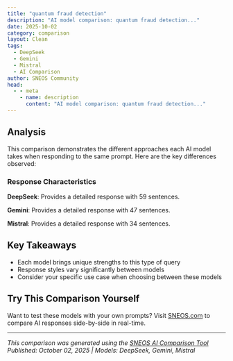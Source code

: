 ```yaml
---
title: "quantum fraud detection"
description: "AI model comparison: quantum fraud detection..."
date: 2025-10-02
category: comparison
layout: Clean
tags:
  - DeepSeek
  - Gemini
  - Mistral
  - AI Comparison
author: SNEOS Community
head:
  - - meta
    - name: description
      content: "AI model comparison: quantum fraud detection..."
---
```


<ChatComparison
  title="quantum fraud detection"
  prompt="quantum fraud detection"
  :responses='{"DeepSeek": "Of course. This is a fascinating and rapidly evolving field. Let\u0027s break down \u0022quantum fraud detection\u0022 into what it means today and what it promises for the future.\n\nAt its core, quantum fraud detection leverages the principles of **quantum computing** and **quantum machine learning (QML)** to identify fraudulent activities with unprecedented speed and accuracy, especially in complex financial systems.\n\nWe can look at this from two perspectives:\n\n1. **The Near Future: Quantum-Inspired Algorithms on Classical Computers**\n2. **The Long-Term Vision: Fully Quantum Solutions on Quantum Hardware**\n\n---\n\n### 1. The Near Future: Quantum-Inspired Algorithms\n\nThis is the most practical and immediate application. Researchers and companies are developing algorithms based on quantum principles but running them on powerful classical computers. The key idea here is to use **quantum-inspired optimization**.\n\n**How it works:**\n\n* **The Problem:** Traditional fraud detection uses machine learning models to classify transactions as \u0022fraudulent\u0022 or \u0022legitimate.\u0022 Training these models, especially on massive, complex datasets, is a computationally intensive optimization problem. You\u0027re trying to find the best possible model parameters.\n* **The Quantum-Inspired Solution:** Some optimization problems are analogous to finding the lowest energy state in a physical system (a concept called the **ground state**). Quantum mechanics is exceptionally good at describing these states.\n* **The Tool:** Algorithms like the **Quantum Approximate Optimization Algorithm (QAOA)** are designed to solve these \u0022combinatorial optimization\u0022 problems. While we run simplified, \u0022inspired\u0022 versions on classical hardware, they still offer a powerful new way to approach the problem.\n* **The Benefit:** These methods can potentially find better patterns and subtle correlations in the data that classical models might miss, leading to higher detection rates and fewer false positives.\n\n**Example:** A credit card company could use a quantum-inspired algorithm to analyze a transaction in the context of thousands of other data points (location, merchant, time, user behavior, network of connected transactions) almost instantaneously, identifying a sophisticated, coordinated fraud attack that would look like legitimate individual transactions to a classical system.\n\n---\n\n### 2. The Long-Term Vision: Fully Quantum Machine Learning (QML)\n\nThis is the \u0022holy grail\u0022 and depends on the development of large-scale, fault-tolerant quantum computers.\n\n**Key Quantum Advantages for Fraud Detection:**\n\n#### a. Exponential Speedup with Quantum Linear Algebra\nMany machine learning algorithms (like the popular **Support Vector Machines - SVMs**) rely heavily on linear algebra operations, such as inverting large matrices. For datasets with \u0060n\u0060 features, this can take time proportional to \u0060n\u00B3\u0060 on a classical computer.\n\n* **Quantum computers** can perform these operations in time proportional to **log(n)**, an **exponential speedup**. This means models could be trained on incredibly large datasets (e.g., all global financial transactions in real-time) in a fraction of the time.\n\n#### b. Handling High-Dimensional Data\nFinancial fraud data has many features (amount, time, location, device ID, etc.). This high-dimensional space is where quantum computers shine due to the nature of **qubits**.\n\n* **Classical Bit:** Can be 0 or 1.\n* **Quantum Bit (Qubit):** Can be in a *superposition* of 0 and 1. \u0060n\u0060 qubits can represent **2\u207F** possible states simultaneously.\n* **Implication:** A quantum model can naturally explore a massively complex, high-dimensional feature space all at once, making it exceptionally good at detecting subtle, non-linear patterns that are the hallmark of modern, sophisticated fraud.\n\n#### c. Quantum Kernel Methods\nThis is a leading approach in QML. A \u0022kernel\u0022 is a function that measures similarity between data points. Quantum computers can compute incredibly complex kernels that are impossible for classical machines to calculate efficiently.\n\n* **Application:** A quantum kernel could be trained to recognize the unique, complex \u0022fingerprint\u0022 of a fraudulent transaction pattern with extreme precision, far beyond what classical kernels can achieve.\n\n---\n\n### A Concrete Example: Quantum Anomaly Detection\n\nImagine a bank wants to detect money laundering rings.\n\n1. **Classical Approach:** It might use graph analysis to look for unusual transaction flows between accounts. This is slow and can only analyze a limited subset of the entire transaction graph.\n2. **Quantum Approach:** The entire global transaction network can be encoded into a quantum state. A quantum algorithm could then perform a \u0022anomaly detection\u0022 routine that simultaneously checks the connections and weights of millions of transactions, instantly flagging the tiny subset that exhibits the complex, interconnected structure of a laundering operation.\n\n---\n\n### Challenges and The Road Ahead\n\nIt\u0027s crucial to be realistic about the current state:\n\n* **Hardware Limitations:** Today\u0027s quantum processors (**NISQ devices** - Noisy Intermediate-Scale Quantum) are prone to errors and have a limited number of qubits. They are not yet ready for large-scale, real-world fraud detection.\n* **Algorithm Development:** Creating robust and practical QML algorithms is an active area of research.\n* **Data Encoding:** Getting classical data (transaction records) into a quantum state (**quantum embedding**) is itself a non-trivial challenge.\n* **Hybrid Models:** The most likely path forward is **hybrid quantum-classical models**, where a quantum coprocessor handles the most computationally intensive parts of a larger classical algorithm.\n\n### Companies and Research in this Space\n\n* **Banks \u0026 Financial Institutions:** JPMorgan Chase, Goldman Sachs, and BBVA are actively researching quantum computing for finance, including fraud detection.\n* **Tech Companies:** Google, IBM, and Microsoft are developing the underlying quantum hardware and software platforms (Qiskit, Cirq, Azure Quantum).\n* **Specialized Startups:** Companies like **QC Ware** and **Zapata Computing** (now part of Alianza) are working on enterprise-grade quantum and quantum-inspired software for various industries, including finance.\n\n### Conclusion\n\n**Quantum fraud detection is not a reality today, but it is a serious and promising field of research.**\n\n* **Short-Term:** Expect \u0022quantum-inspired\u0022 algorithms to gradually improve classical fraud detection systems.\n* **Long-Term:** The arrival of fault-tolerant quantum computers could revolutionize the field, enabling real-time analysis of financial systems at a global scale and a level of complexity that is currently unimaginable, staying ahead of increasingly sophisticated cybercriminals.", "Gemini": "Quantum fraud detection is an emerging field that leverages the power of quantum computing to improve the accuracy and efficiency of fraud detection systems. While still in its early stages, it holds significant promise for surpassing the capabilities of classical machine learning models in identifying complex fraud patterns.\n\nHere\u0027s a breakdown of the key aspects of quantum fraud detection:\n\n**Why Quantum Computing for Fraud Detection?**\n\nClassical machine learning techniques, while widely used in fraud detection, face limitations when dealing with:\n\n* **High-Dimensional Data:** Modern financial datasets often have a massive number of features, making it difficult for classical algorithms to effectively identify relevant patterns.\n* **Complex Correlations:** Fraudsters employ increasingly sophisticated techniques, resulting in intricate relationships between different data points that are hard to detect using traditional methods.\n* **Computational Complexity:** Training and deploying complex machine learning models can be computationally expensive, especially with real-time fraud detection requirements.\n* **Evolving Fraud Patterns:** Fraudsters constantly adapt their strategies, making it challenging for static models to remain effective.\n\nQuantum computing offers potential advantages in these areas:\n\n* **Quantum Feature Engineering:** Quantum algorithms can efficiently extract and combine relevant features from high-dimensional data, potentially uncovering hidden patterns that classical methods miss.\n* **Quantum Machine Learning:** Quantum machine learning algorithms, such as quantum support vector machines (QSVMs) and quantum neural networks (QNNs), have the potential to learn more complex relationships in the data and generalize better to unseen fraud patterns.\n* **Quantum Optimization:** Quantum algorithms like quantum annealing and variational quantum eigensolvers (VQEs) can optimize fraud detection models by efficiently searching for the best parameters and configurations.\n* **Speedup:** Some quantum algorithms offer the potential for exponential speedups compared to their classical counterparts, enabling faster fraud detection in real-time.\n\n**Quantum Algorithms and Techniques for Fraud Detection:**\n\nHere are some quantum algorithms being explored for fraud detection:\n\n* **Quantum Support Vector Machines (QSVMs):** QSVMs can potentially classify fraudulent transactions with higher accuracy compared to classical SVMs by leveraging quantum feature maps to project data into higher-dimensional spaces.\n* **Quantum Neural Networks (QNNs):** QNNs can learn complex non-linear relationships in financial data and identify subtle fraud patterns that classical neural networks might miss. There are different architectures of QNNs, each with its strengths.\n* **Quantum Clustering:** Algorithms like quantum k-means clustering can group similar transactions together, allowing for the identification of anomalous groups that may indicate fraudulent activity.\n* **Quantum Anomaly Detection:** Quantum anomaly detection algorithms can identify unusual data points that deviate significantly from the norm, potentially flagging fraudulent transactions that don\u0027t fit typical patterns.\n* **Quantum Principal Component Analysis (qPCA):** qPCA can reduce the dimensionality of financial datasets while preserving the most important information, enabling faster and more efficient fraud detection.\n* **Quantum Generative Adversarial Networks (QGANs):** While still in early development, QGANs could be used to generate realistic synthetic fraud data to train and evaluate fraud detection models, as well as identify blind spots in detection methods.\n* **Quantum Graph Neural Networks (QGNNs):** Financial transactions often form complex networks. QGNNs can analyze these networks more efficiently than classical GNNs to identify fraudulent actors or transactions.\n\n**Challenges and Limitations:**\n\nDespite the potential benefits, quantum fraud detection faces several challenges:\n\n* **Hardware Availability and Scalability:** Quantum computers are still in their early stages of development and are not yet widely available or scalable enough to handle the massive datasets used in real-world fraud detection.\n* **Algorithm Development:** Developing effective quantum algorithms for fraud detection requires expertise in both quantum computing and financial fraud analysis. Many algorithms are still theoretical or limited to small-scale demonstrations.\n* **Data Encoding:** Efficiently encoding classical financial data into quantum states is a crucial step, and the choice of encoding method can significantly impact the performance of quantum algorithms.\n* **Noise and Error Correction:** Quantum computers are susceptible to noise and errors, which can degrade the accuracy of quantum computations. Error correction techniques are necessary to mitigate these effects.\n* **Integration with Existing Systems:** Integrating quantum fraud detection systems with existing classical infrastructure can be complex and expensive.\n* **Explainability:** Many quantum machine learning models are \u0022black boxes,\u0022 making it difficult to understand why they made a particular decision. This lack of explainability can be a barrier to adoption in regulated industries.\n* **Quantum Advantage:** Demonstrating a clear \u0022quantum advantage\u0022 (i.e., showing that a quantum algorithm outperforms the best classical algorithm for a given fraud detection task) remains a significant challenge.\n\n**Potential Applications:**\n\nQuantum fraud detection has the potential to revolutionize fraud detection in various sectors:\n\n* **Banking and Finance:** Detecting fraudulent credit card transactions, loan applications, money laundering, and other financial crimes.\n* **Insurance:** Identifying fraudulent insurance claims and detecting patterns of abuse.\n* **Healthcare:** Detecting fraudulent medical billing and prescription fraud.\n* **E-commerce:** Preventing fraudulent online transactions and identifying fake reviews.\n* **Telecommunications:** Detecting fraudulent phone calls and SIM card fraud.\n* **Government:** Identifying fraudulent tax returns and detecting welfare fraud.\n\n**The Future of Quantum Fraud Detection:**\n\nQuantum fraud detection is an active area of research, and advancements in quantum hardware, algorithms, and software are expected to drive its adoption in the coming years. As quantum computers become more powerful and accessible, quantum fraud detection will likely play an increasingly important role in combating financial crime and protecting businesses and consumers from fraud.\n\n**Key Takeaways:**\n\n* Quantum computing offers the potential to improve the accuracy and efficiency of fraud detection systems.\n* Quantum algorithms like QSVMs, QNNs, and quantum anomaly detection are being explored for fraud detection.\n* Quantum fraud detection faces challenges related to hardware availability, algorithm development, data encoding, noise, and integration with existing systems.\n* The potential applications of quantum fraud detection span various industries, including banking, insurance, healthcare, and e-commerce.\n* The future of quantum fraud detection is promising, with ongoing research and development paving the way for wider adoption.\n\nWhile large-scale quantum fraud detection systems are still some years away, businesses and researchers are already exploring the possibilities and preparing for a future where quantum computing can play a crucial role in fighting fraud. Stay tuned to developments in the field!\n", "Mistral": "Quantum fraud detection leverages the principles of quantum computing to enhance the accuracy and efficiency of identifying fraudulent activities. Traditional fraud detection systems often rely on classical machine learning algorithms, which can be limited by the complexity and scale of data. Quantum computing, with its ability to process vast amounts of data and solve complex problems more efficiently, offers a promising alternative.\n\n### Key Concepts in Quantum Fraud Detection\n\n1. **Quantum Machine Learning (QML)**:\n - **Quantum Neural Networks (QNNs)**: These are neural networks that utilize quantum computing principles to process data. QNNs can handle more complex patterns and relationships in data, making them more effective at detecting anomalies.\n - **Quantum Support Vector Machines (QSVMs)**: These are quantum versions of classical support vector machines, which can classify data more efficiently by leveraging quantum algorithms.\n\n2. **Quantum Algorithms**:\n - **Grover\u0027s Algorithm**: This algorithm can search unsorted databases more efficiently than classical algorithms, making it useful for identifying fraudulent transactions in large datasets.\n - **Quantum Fourier Transform (QFT)**: This algorithm can be used for pattern recognition and anomaly detection, which are crucial for fraud detection.\n\n3. **Quantum Data Encoding**:\n - Efficiently encoding classical data into quantum states is essential for leveraging quantum algorithms. Techniques like amplitude encoding and basis encoding are used to convert classical data into quantum-compatible formats.\n\n4. **Quantum Entanglement**:\n - Entanglement allows for the creation of complex correlations between quantum bits (qubits), which can be used to detect subtle patterns and anomalies in data that might be missed by classical systems.\n\n### Applications of Quantum Fraud Detection\n\n1. **Financial Fraud**:\n - **Credit Card Fraud**: Quantum algorithms can analyze transaction patterns to detect unusual activities that may indicate fraud.\n - **Insurance Fraud**: Quantum systems can identify fraudulent claims by analyzing large datasets of historical claims and detecting anomalies.\n\n2. **Cybersecurity**:\n - **Network Intrusion Detection**: Quantum algorithms can monitor network traffic for unusual patterns that may indicate a cyber attack.\n - **Malware Detection**: Quantum systems can analyze software behavior to detect malicious activities.\n\n3. **Healthcare Fraud**:\n - **Medical Claims Fraud**: Quantum algorithms can analyze medical claims data to detect fraudulent claims, such as overbilling or unnecessary procedures.\n\n### Challenges and Considerations\n\n1. **Quantum Hardware**:\n - Current quantum computers are still in their early stages and are limited by factors such as qubit coherence times and error rates.\n - Scalability remains a challenge, as quantum systems need to handle large datasets efficiently.\n\n2. **Data Privacy**:\n - Ensuring data privacy and security when using quantum systems is crucial, especially in sensitive areas like finance and healthcare.\n\n3. **Integration with Existing Systems**:\n - Integrating quantum fraud detection systems with existing classical systems requires careful planning and may involve hybrid approaches that combine classical and quantum computing.\n\n### Future Prospects\n\nAs quantum computing technology advances, the potential for quantum fraud detection will continue to grow. Research and development in quantum algorithms, hardware improvements, and better data encoding techniques will play a significant role in making quantum fraud detection more practical and widespread.\n\nIn summary, quantum fraud detection represents a cutting-edge approach to enhancing the accuracy and efficiency of fraud detection systems. While there are challenges to overcome, the potential benefits make it a promising area of research and development."}' 
  published-date="12:48"
/>

## Analysis

This comparison demonstrates the different approaches each AI model takes when responding to the same prompt. Here are the key differences observed:

### Response Characteristics

**DeepSeek**: Provides a detailed response with 59 sentences. 

**Gemini**: Provides a detailed response with 47 sentences. 

**Mistral**: Provides a detailed response with 34 sentences. 

## Key Takeaways

- Each model brings unique strengths to this type of query
- Response styles vary significantly between models
- Consider your specific use case when choosing between these models

## Try This Comparison Yourself

Want to test these models with your own prompts? Visit [SNEOS.com](https://sneos.com) to compare AI responses side-by-side in real-time.

---

*This comparison was generated using the [SNEOS AI Comparison Tool](https://sneos.com)*
*Published: October 02, 2025 | Models: DeepSeek, Gemini, Mistral*
